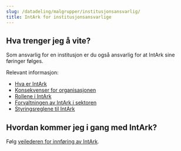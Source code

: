 ```yaml
---
slug: /datadeling/malgrupper/institusjonsansvarlig/
title: IntArk for institusjonsansvarlige
---
```


## Hva trenger jeg å vite?

Som ansvarlig for en institusjon er du også ansvarlig for at IntArk sine
føringer følges.

Relevant informasjon:

- [Hva er IntArk](/docs/datadeling/hva-er)
- [Konsekvenser for organisasjonen](/docs/datadeling/hva-er/konsekvenser)
- [Rollene i IntArk](/docs/datadeling/hva-er/roller)
- [Forvaltningen av IntArk i sektoren](/docs/datadeling/forvaltning)
- [Styringsreglene til IntArk](/docs/datadeling/styringsregler)

## Hvordan kommer jeg i gang med IntArk?

Følg [veilederen for innføring av IntArk](/docs/datadeling/veiledere/innforing).
